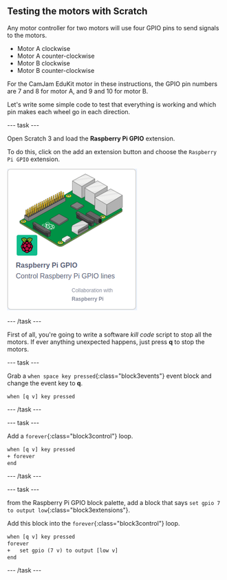 ## Testing the motors with Scratch

Any motor controller for two motors will use four GPIO pins to send signals to the motors.
+ Motor A clockwise
+ Motor A counter-clockwise
+ Motor B clockwise
+ Motor B counter-clockwise

For the CamJam EduKit motor in these instructions, the GPIO pin numbers are 7 and 8 for motor A, and 9 and 10 for motor B.

Let's write some simple code to test that everything is working and which pin makes each wheel go in each direction.

--- task ---

Open Scratch 3 and load the **Raspberry Pi GPIO** extension.

To do this, click on the add an extension button and choose the `Raspberry Pi GPIO` extension.

![Add nthe Raspberry Pi GPIO extension](images/testing_GPIOextension.png)

--- /task ---

First of all, you're going to write a software _kill code_ script to stop all the motors. If ever anything unexpected happens, just press **q** to stop the motors.

--- task ---

Grab a `when space key pressed`{:class="block3events"} event block and change the event key to **q**.

```blocks3
when [q v] key pressed
```

--- /task ---

--- task ---

Add a `forever`{:class="block3control"} loop.

```blocks3
when [q v] key pressed
+ forever
end
```

--- /task ---

--- task ---

from the Raspberry Pi GPIO block palette, add a block that says `set gpio 7 to output low`{:class="block3extensions"}.

Add this block into the `forever`{:class="block3control"} loop.

```blocks3
when [q v] key pressed
forever
+   set gpio (7 v) to output [low v]
end
```

--- /task ---

